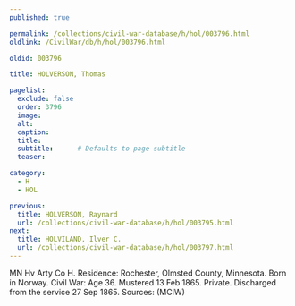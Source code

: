 ```yaml
---
published: true

permalink: /collections/civil-war-database/h/hol/003796.html
oldlink: /CivilWar/db/h/hol/003796.html

oldid: 003796

title: HOLVERSON, Thomas

pagelist:
  exclude: false
  order: 3796
  image: 
  alt:
  caption:
  title:
  subtitle:      # Defaults to page subtitle
  teaser:

category: 
  - H 
  - HOL

previous:
  title: HOLVERSON, Raynard
  url: /collections/civil-war-database/h/hol/003795.html  
next:
  title: HOLVILAND, Ilver C.
  url: /collections/civil-war-database/h/hol/003797.html   
---
```

MN Hv Arty Co H. Residence: Rochester, Olmsted County, Minnesota. Born in Norway. Civil War: Age 36. Mustered 13 Feb 1865. Private. Discharged from the service 27 Sep 1865. Sources: (MCIW)